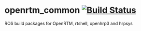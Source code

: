 openrtm_common  [![Build Status](https://api.travis-ci.org/start-jsk/openrtm_common.png)](https://travis-ci.org/start-jsk/openrtm_common/)
==============

ROS build packages for OpenRTM, rtshell, openhrp3 and hrpsys
